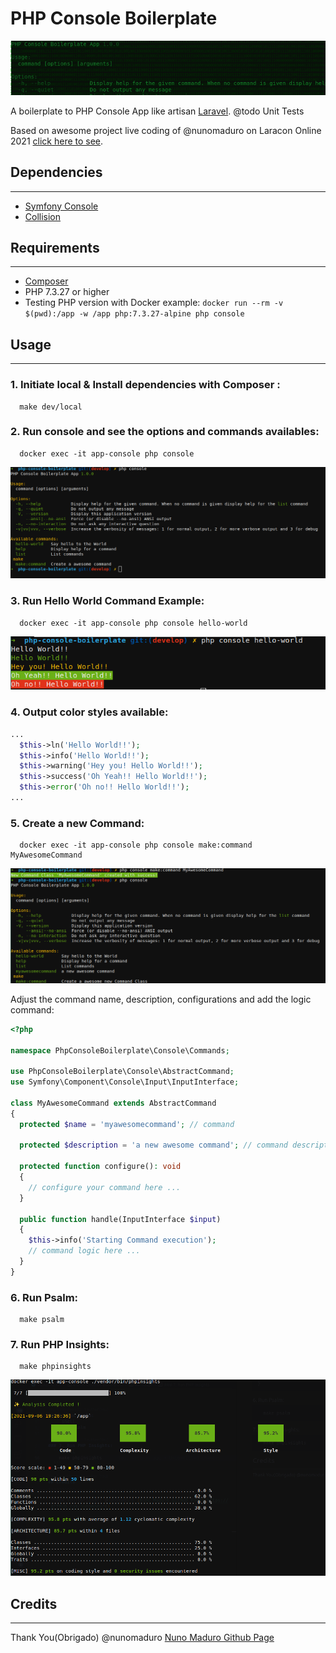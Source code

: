 # PHP  Console Boilerplate

![banner-doc](./docs/assets/banner-doc.png)

A boilerplate to PHP Console App like artisan [Laravel](https://github.com/laravel/laravel).
@todo Unit Tests

Based on awesome project live coding of @nunomaduro on Laracon Online 2021 [click here to see](https://youtu.be/ps9oNo3XA4U).

## Dependencies
--------------

- [Symfony Console](https://github.com/symfony/console)
- [Collision](https://github.com/nunomaduro/collision)

## Requirements
---------------

- [Composer](https://github.com/composer/composer)
- PHP 7.3.27 or higher
- Testing PHP version with Docker example: ``` docker run --rm -v $(pwd):/app -w /app php:7.3.27-alpine php console ```

## Usage
--------

### 1. Initiate local & Install dependencies with Composer :
```shell
  make dev/local

```

### 2. Run console and see the options and commands availables:
  ```shell
    docker exec -it app-console php console
  ``` 
  ![screenshot 1](./docs/assets/screenshot-1.png)

### 3. Run Hello World Command Example:
  ```shell
    docker exec -it app-console php console hello-world
  ```
  ![screenshot 2](./docs/assets/screenshot-2.png)
### 4. Output color styles available:

  ```php
  ...
    $this->ln('Hello World!!');
    $this->info('Hello World!!');
    $this->warning('Hey you! Hello World!!');
    $this->success('Oh Yeah!! Hello World!!');
    $this->error('Oh no!! Hello World!!');
  ...

  ```
### 5. Create a new Command:
  ```shell
    docker exec -it app-console php console make:command MyAwesomeCommand
  ```
   ![screenshot 3](./docs/assets/screenshot-3.png)

  Adjust the command name, description, configurations and add the logic command:

  ```php
  <?php

  namespace PhpConsoleBoilerplate\Console\Commands;

  use PhpConsoleBoilerplate\Console\AbstractCommand;
  use Symfony\Component\Console\Input\InputInterface;

  class MyAwesomeCommand extends AbstractCommand
  {
    protected $name = 'myawesomecommand'; // command

    protected $description = 'a new awesome command'; // command description
    
    protected function configure(): void
    {
      // configure your command here ...
    }

    public function handle(InputInterface $input)
    {
      $this->info('Starting Command execution');
      // command logic here ...
    }
  }
  ```
  
### 6. Run Psalm:
  ```shell
    make psalm
  ```
### 7. Run PHP Insights:
  ```shell
    make phpinsights
  ```
  ![screenshot phpinsights](./docs/assets/phpinsights.png)

## Credits
----------

 Thank You(Obrigado) @nunomaduro [Nuno Maduro Github Page](https://github.com/nunomaduro)

